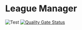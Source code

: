 # League Manager

![Test](https://github.com/ngruson/LeagueManager/workflows/.NET%20Core/badge.svg) 
[![Quality Gate Status](https://sonarcloud.io/api/project_badges/measure?project=LeagueManager&metric=alert_status)](https://sonarcloud.io/dashboard?id=LeagueManager)
